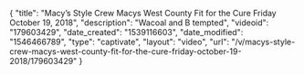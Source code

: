 {
    "title": "Macy’s Style Crew Macys West County Fit for the Cure Friday  October 19,  2018",
    "description": "Wacoal and B tempted",
    "videoid": "179603429",
    "date_created": "1539116603",
    "date_modified": "1546466789",
    "type": "captivate",
    "layout": "video",
    "url": "\/v\/macys-style-crew-macys-west-county-fit-for-the-cure-friday-october-19-2018\/179603429"
}